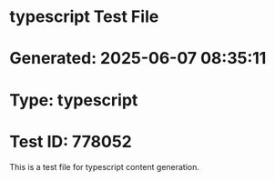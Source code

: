 ﻿# typescript Test File
# Generated: 2025-06-07 08:35:11
# Type: typescript
# Test ID: 778052

This is a test file for typescript content generation.
